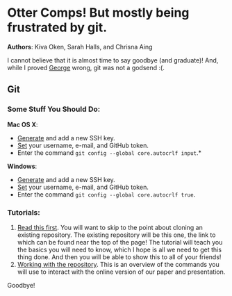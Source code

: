 # Otter Comps!  But mostly being frustrated by git.  
**Authors**: Kiva Oken, Sarah Halls, and Chrisna Aing  

I cannot believe that it is almost time to say goodbye (and graduate)!  And,
while I proved [George](http://drp.ly/pzye4+) wrong, git was not a godsend :(.

## Git

### Some Stuff You Should Do:

**Mac OS X**:

* [Generate](http://help.github.com/mac-key-setup/) and add a new SSH key.
* [Set](http://help.github.com/git-email-settings/) your username, e-mail, and
  GitHub token.
* Enter the command `git config --global core.autocrlf input`.*

**Windows**:

* [Generate](http://help.github.com/msysgit-key-setup/) and add a new SSH key.
* [Set](http://help.github.com/git-email-settings/) your username, e-mail, and
  GitHub token.
* Enter the command `git config --global core.autocrlf true`.

### Tutorials:

1. [Read this first].  You will want to skip to the point about cloning an
   existing repository.  The existing repository will be this one, the link to
   which can be found near the top of the page!  The tutorial will teach you the
   basics you will need to know, which I hope is all we need to get this thing
   done.  And then you will be able to show this to all of your friends!
2. [Working with the repository].  This is an overview of the commands you will
   use to interact with the online version of our paper and presentation.

Goodbye!

[Read this first]: http://learn.github.com/p/setup.html
[Working with the repository]: http://help.github.com/remotes
